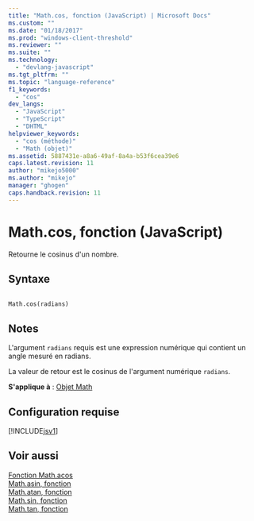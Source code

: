 ```yaml
---
title: "Math.cos, fonction (JavaScript) | Microsoft Docs"
ms.custom: ""
ms.date: "01/18/2017"
ms.prod: "windows-client-threshold"
ms.reviewer: ""
ms.suite: ""
ms.technology: 
  - "devlang-javascript"
ms.tgt_pltfrm: ""
ms.topic: "language-reference"
f1_keywords: 
  - "cos"
dev_langs: 
  - "JavaScript"
  - "TypeScript"
  - "DHTML"
helpviewer_keywords: 
  - "cos (méthode)"
  - "Math (objet)"
ms.assetid: 5887431e-a8a6-49af-8a4a-b53f6cea39e6
caps.latest.revision: 11
author: "mikejo5000"
ms.author: "mikejo"
manager: "ghogen"
caps.handback.revision: 11
---
```

# Math.cos, fonction (JavaScript)
Retourne le cosinus d'un nombre.  
  
## Syntaxe  
  
```  
  
Math.cos(radians)   
```  
  
## Notes  
 L'argument `radians` requis est une expression numérique qui contient un angle mesuré en radians.  
  
 La valeur de retour est le cosinus de l'argument numérique `radians`.  
  
 **S'applique à** : [Objet Math](../../javascript/reference/math-object-javascript.md)  
  
## Configuration requise  
 [!INCLUDE[jsv1](../../javascript/misc/includes/jsv1-md.md)]  
  
## Voir aussi  
 [Fonction Math.acos](../../javascript/reference/math-acos-function-javascript.md)   
 [Math.asin, fonction](../../javascript/reference/math-asin-function-javascript.md)   
 [Math.atan, fonction](../../javascript/reference/math-atan-function-javascript.md)   
 [Math.sin, fonction](../../javascript/reference/math-sin-function-javascript.md)   
 [Math.tan, fonction](../../javascript/reference/math-tan-function-javascript.md)